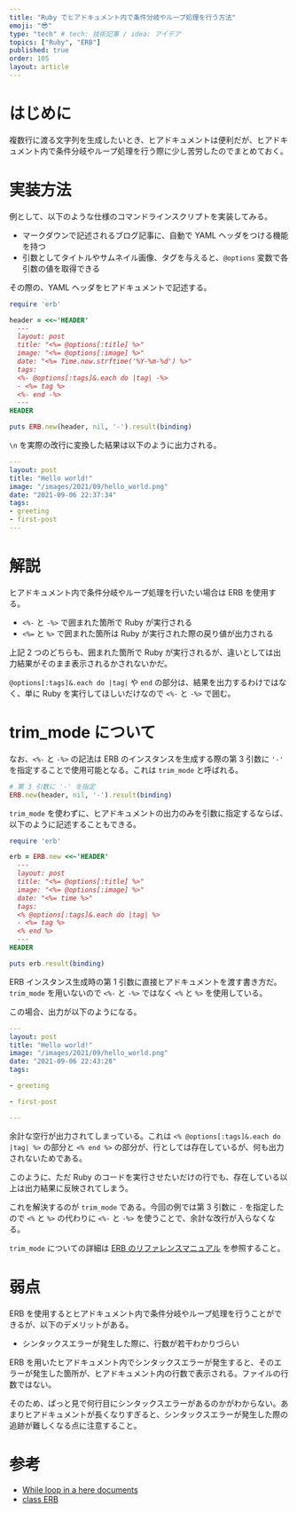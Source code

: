 ```yaml
---
title: "Ruby でヒアドキュメント内で条件分岐やループ処理を行う方法"
emoji: "😎"
type: "tech" # tech: 技術記事 / idea: アイデア
topics: ["Ruby", "ERB"]
published: true
order: 105
layout: article
---
```


# はじめに
複数行に渡る文字列を生成したいとき、ヒアドキュメントは便利だが、ヒアドキュメント内で条件分岐やループ処理を行う際に少し苦労したのでまとめておく。



# 実装方法
例として、以下のような仕様のコマンドラインスクリプトを実装してみる。

* マークダウンで記述されるブログ記事に、自動で YAML ヘッダをつける機能を持つ
* 引数としてタイトルやサムネイル画像、タグを与えると、`@options` 変数で各引数の値を取得できる

その際の、YAML ヘッダをヒアドキュメントで記述する。

```ruby
require 'erb'

header = <<~'HEADER'
  ---
  layout: post
  title: "<%= @options[:title] %>"
  image: "<%= @options[:image] %>"
  date: "<%= Time.now.strftime('%Y-%m-%d') %>"
  tags:
  <%- @options[:tags]&.each do |tag| -%>
  - <%= tag %>
  <%- end -%>
  ---
HEADER

puts ERB.new(header, nil, '-').result(binding)
```

`\n` を実際の改行に変換した結果は以下のように出力される。

```yaml
---
layout: post
title: "Hello world!"
image: "/images/2021/09/hello_world.png"
date: "2021-09-06 22:37:34"
tags:
- greeting
- first-post
---
```



# 解説
ヒアドキュメント内で条件分岐やループ処理を行いたい場合は ERB を使用する。

* `<%-` と `-%>` で囲まれた箇所で Ruby が実行される
* `<%=` と `%>` で囲まれた箇所は Ruby が実行された際の戻り値が出力される

上記 2 つのどちらも、囲まれた箇所で Ruby が実行されるが、違いとしては出力結果がそのまま表示されるかされないかだ。

`@options[:tags]&.each do |tag|` や `end` の部分は、結果を出力するわけではなく、単に Ruby を実行してほしいだけなので `<%-` と `-%>` で囲む。



# trim_mode について
なお、`<%-` と `-%>` の記法は ERB のインスタンスを生成する際の第 3 引数に `'-'` を指定することで使用可能となる。これは `trim_mode` と呼ばれる。

```ruby
# 第 3 引数に '-' を指定
ERB.new(header, nil, '-').result(binding)
```

`trim_mode` を使わずに、ヒアドキュメントの出力のみを引数に指定するならば、以下のように記述することもできる。

```ruby
require 'erb'

erb = ERB.new <<~'HEADER'
  ---
  layout: post
  title: "<%= @options[:title] %>"
  image: "<%= @options[:image] %>"
  date: "<%= time %>"
  tags:
  <% @options[:tags]&.each do |tag| %>
  - <%= tag %>
  <% end %>
  ---
HEADER

puts erb.result(binding)
```

ERB インスタンス生成時の第 1 引数に直接ヒアドキュメントを渡す書き方だ。`trim_mode` を用いないので `<%-` と `-%>` ではなく `<%` と `%>` を使用している。

この場合、出力が以下のようになる。

```yaml
---
layout: post
title: "Hello world!"
image: "/images/2021/09/hello_world.png"
date: "2021-09-06 22:43:28"
tags:

- greeting

- first-post

---
```

余計な空行が出力されてしまっている。これは `<% @options[:tags]&.each do |tag| %>` の部分と `<% end %>` の部分が、行としては存在しているが、何も出力されないためである。

このように、ただ Ruby のコードを実行させたいだけの行でも、存在している以上は出力結果に反映されてしまう。

これを解決するのが `trim_mode` である。今回の例では第 3 引数に `-` を指定したので `<%` と `%>` の代わりに `<%-` と `-%>` を使うことで、余計な改行が入らなくなる。

`trim_mode` についての詳細は [ERB のリファレンスマニュアル](https://docs.ruby-lang.org/ja/latest/class/ERB.html) を参照すること。



# 弱点
ERB を使用するとヒアドキュメント内で条件分岐やループ処理を行うことができるが、以下のデメリットがある。

* シンタックスエラーが発生した際に、行数が若干わかりづらい

ERB を用いたヒアドキュメント内でシンタックスエラーが発生すると、そのエラーが発生した箇所が、ヒアドキュメント内の行数で表示される。ファイルの行数ではない。

そのため、ぱっと見で何行目にシンタックスエラーがあるのかがわからない。あまりヒアドキュメントが長くなりすぎると、シンタックスエラーが発生した際の追跡が難しくなる点に注意すること。



# 参考
* [While loop in a here documents](https://www.ruby-forum.com/t/while-loop-in-a-here-documents/154598)
* [class ERB](https://docs.ruby-lang.org/ja/latest/class/ERB.html)

